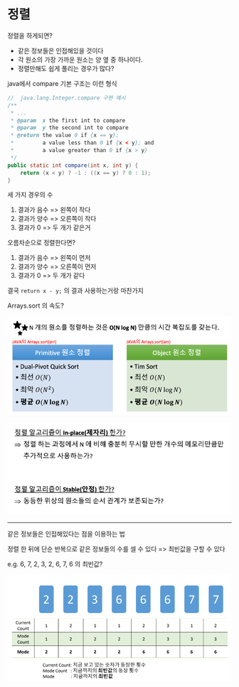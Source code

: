 # 정렬

정렬을 하게되면?
- 같은 정보들은 인접해있을 것이다
- 각 원소의 가장 가까운 원소는 양 옆 중 하나이다.
- 정렬만해도 쉽게 풀리는 경우가 많다?

java에서 compare 기본 구조는 이런 형식

```java
//  java.lang.Integer.compare 구현 예시
/**
 * ...
 * @param  x the first int to compare
 * @param  y the second int to compare
 * @return the value 0 if {x == y};
 *         a value less than 0 if {x < y}; and
 *         a value greater than 0 if {x > y}
 */
public static int compare(int x, int y) {
    return (x < y) ? -1 : ((x == y) ? 0 : 1);
}
```

세 가지 경우의 수
1. 결과가 음수 => 왼쪽이 작다
2. 결과가 양수 => 오른쪽이 작다
3. 결과가 0 => 두 개가 같은거

오름차순으로 정렬한다면?
1. 결과가 음수 => 왼쪽이 먼저
2. 결과가 양수 => 오른쪽이 먼저
3. 결과가 0 => 두 개가 같다

결국 `return x - y;` 의 결과 사용하는거랑 마찬가지

Arrays.sort 의 속도?

![Arrays.sort의 속도](./images/2.정렬01.png)

![정렬의 in-place, stable](./images/2.정렬02.png)

---

같은 정보들은 인접해있다는 점을 이용하는 법

정렬 한 뒤에 단순 반복으로 같은 정보들의 수를 셀 수 있다 => 최빈값을 구할 수 있다

e.g. 6, 7, 2, 3, 2, 6, 7, 6 의 최빈값?

![정렬하여 최빈값 구하기](./images/2.정렬03.png)